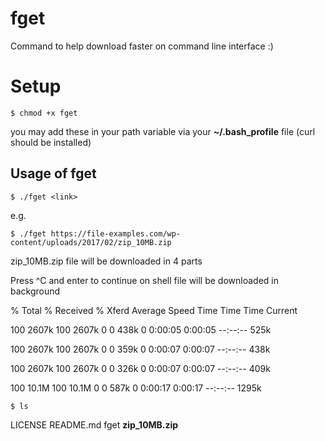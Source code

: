 # fget
Command to help download faster on command line interface :)

# Setup
`$ chmod +x fget`

you may add these in your path variable via your **~/.bash_profile** file (curl should be installed)

## Usage of fget

`$ ./fget <link>`

e.g.

`$ ./fget https://file-examples.com/wp-content/uploads/2017/02/zip_10MB.zip`

zip_10MB.zip file will be downloaded in 4 parts

Press ^C and enter to continue on shell file will be downloaded in background

  % Total    % Received % Xferd  Average Speed   Time    Time     Time  Current

100 2607k  100 2607k    0     0   438k      0  0:00:05  0:00:05 --:--:--  525k

100 2607k  100 2607k    0     0   359k      0  0:00:07  0:00:07 --:--:--  438k

100 2607k  100 2607k    0     0   326k      0  0:00:07  0:00:07 --:--:--  409k

100 10.1M  100 10.1M    0     0   587k      0  0:00:17  0:00:17 --:--:-- 1295k


`$ ls`

LICENSE         README.md       fget            **zip_10MB.zip**


